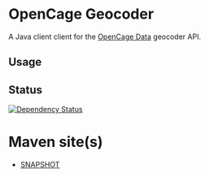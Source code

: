 # OpenCage Geocoder

A Java client client for the [OpenCage Data](http://www.opencagedata.com/)
geocoder API.

## Usage

## Status
[![Dependency Status](https://www.versioneye.com/user/projects/53aae466d043f92bf900007f/badge.png)](https://www.versioneye.com/user/projects/53aae466d043f92bf900007f)


# Maven site(s)
* [SNAPSHOT](http://hakan42.github.io/java-opencage-geocoder/site/0.0.1-SNAPSHOT/)

